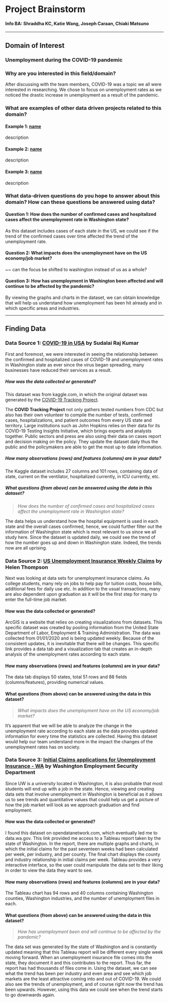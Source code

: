 # Project Brainstorm
#### Info BA: Shraddha KC, Katie Wang, Joseph Caraan, Chiaki Matsuno

***

## Domain of Interest
### Unemployment during the COVID-19 pandemic

### Why are you interested in this field/domain?
After discussing with the team members, COVID-19 was a topic we all were interested in researching. We chose to focus on unemployment rates as we noticed the drastic increase in unemployment as a result of the pandemic.

### What are examples of other data driven projects related to this domain?
#### Example 1: [name](link)
description

#### Example 2: [name](link)
description

#### Example 3: [name](link)
description


### What data-driven questions do you hope to answer about this domain? How can these questions be answered using data?

#### Question 1: How does the number of confirmed cases and hospitalized cases affect the unemployment rate in Washington state?
As this dataset includes cases of each state in the US, we could see if the trend of the confirmed cases over time affected the trend of the unemployment rate.

#### Question 2: What impacts does the unemployment have on the US economy/job market?

~~ can the focus be shifted to washington instead of us as a whole?

#### Question 3: How has unemployment in Washington been affected and will continue to be affected by the pandemic?
By viewing the graphs and charts in the dataset, we can obtain knowledge that will help us understand how unemployment has been hit already and in which specific areas and industries.

***

## Finding Data
### Data Source 1: [COVID-19 in USA](https://www.kaggle.com/sudalairajkumar/covid19-in-usa/?select=us_states_covid19_daily.csv) by Sudalai Raj Kumar

First and foremost, we were interested in seeing the relationship between the confirmed and hospitalized cases of COVID-19 and unemployment rates in Washington state as ever since the virus began spreading, many businesses have reduced their services as a result.

##### How was the data collected or generated?
This dataset was from kaggle.com, in which the original dataset was generated by the [COVID-19 Tracking Project](https://covidtracking.com/).  

The **COVID Tracking Project** not only gathers tested numbers from CDC but also has their own volunteer to compile the number of tests, confirmed cases, hospitalizations, and patient outcomes from every US state and territory. Large institutions such as John Hopkins relies on their data for its COVID-19 Testing Insights Initiative, which brings experts and analysts together. Public sectors and press are also using their data on cases report and decision making on the policy. They update the dataset daily thus the public and the policymakers are able to get the most up to date information.

##### How many observations (rows) and features (columns) are in your data?
The Kaggle dataset includes 27 columns and 101 rows, containing data of state, current on the ventilator, hospitalized currently, in ICU currently, etc.

##### What questions (from above) can be answered using the data in this dataset?

> *How does the number of confirmed cases and hospitalized cases affect the unemployment rate in Washington state?*

The data helps us understand how the hospital equipment is used in each state and the overall cases confirmed, hence, we could further filter out the information of Washington state which is most relevant to us since we all study here. Since the dataset is updated daily, we could see the trend of how the number goes up and down in Washington state. Indeed, the trends now are all uprising.

### Data Source 2: [US Unemployment Insurance Weekly Claims](https://www.arcgis.com/home/item.html?id=b2286e8d03a74206809252a788f35b52&view=list#data) by Helen Thompson

Next was looking at data sets for unemployment insurance claims.
As college students, many rely on jobs to help pay for tuition costs, house bills, additional fees for daily use etc. In addition to the usual transactions, many are also dependent upon graduation as it will be the first step for many to enter the full-time job market.

#### How was the data collected or generated?
ArcGIS is a website that relies on creating visualizations from datasets. This specific dataset was created by pooling information from the United State Department of Labor, Employment & Training Administration. The data was collected from 01/01/2020 and is being updated weekly. Because of the consistent updates, it is inevitable that there will be changes. This specific link provides a data tab and a visualization tab that creates an in-depth analysis of the unemployment rates according to each state.

#### How many observations (rows) and features (columns) are in your data?
The data tab displays 50 states, total 51 rows and 88 fields (columns/features), providing numerical values.

#### What questions (from above) can be answered using the data in this dataset?
> *What impacts does the unemployment have on the US economy/job market?*

It’s apparent that we will be able to analyze the change in the unemployment rate according to each state as the data provides updated information for every time the statistics are collected. Having this dataset would help our team understand more in the impact the changes of the unemployment rates has on society.

### Data Source 3: [Initial Claims applications for Unemployment Insurance - WA](https://public.tableau.com/profile/jeff.robinson#!/vizhome/InitialClaimsapplicationsforUnempIoymentInsurance-WA_ETA539-/Story1) by Washington Employment Security Department

Since UW is a university located in Washington, it is also probable that most students will end up with a job in the state. Hence, viewing and creating data sets that involve unemployment in Washington is beneficial as it allows us to see trends and quantitative values that could help us get a picture of how the job market will look as we approach graduation and find employment.

#### How was the data collected or generated?
I found this dataset on opendatanetwork.com, which eventually led me to data.wa.gov. This link provided me access to a Tableau report taken by the state of Washington. In the report, there are multiple graphs and charts, in which the initial claims for the past seventeen weeks had been calculated per week, per industry, and per county. The final chart displays the county and industry relationship in initial claims per week. Tableau provides a very interactive interface, so the user could manipulate the data set to their liking in order to view the data they want to see.

#### How many observations (rows) and features (columns) are in your data?
The Tableau chart has 94 rows and 40 columns containing Washington counties, Washington industries, and the number of unemployment files in each.

#### What questions (from above) can be answered using the data in this dataset?
> *How has unemployment been and will continue to be affected by the pandemic?*

The data set was generated by the state of Washington and is constantly updated meaning that this Tableau report will be different every single week moving forward. When an unemployment insurance file comes into the state, they document it and this contributes to the report. Thus far, the report has had thousands of files come in. Using the dataset, we can see what the trend has been per industry and even area and see which job markets are the least attractive coming into and out of COVID-19. We could also see the trends of unemployment, and of course right now the trend has been upwards. However, using this data we could see when the trend starts to go downwards again.
